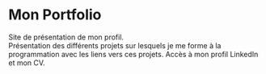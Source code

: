 # Mon Portfolio

Site de présentation de mon profil.  
Présentation des différents projets sur lesquels je me forme à la programmation avec les liens vers ces projets.
Accès à mon profil LinkedIn et mon CV.
